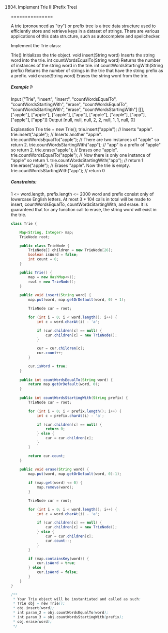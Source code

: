 1804. Implement Trie II (Prefix Tree)

===============

A trie (pronounced as "try") or prefix tree is a tree data structure used to efficiently store and retrieve keys in a dataset of strings. There are various applications of this data structure, such as autocomplete and spellchecker.

Implement the Trie class:

Trie() Initializes the trie object.
void insert(String word) Inserts the string word into the trie.
int countWordsEqualTo(String word) Returns the number of instances of the string word in the trie.
int countWordsStartingWith(String prefix) Returns the number of strings in the trie that have the string prefix as a prefix.
void erase(String word) Erases the string word from the trie.

##### Example 1:

Input
["Trie", "insert", "insert", "countWordsEqualTo", "countWordsStartingWith", "erase", "countWordsEqualTo", "countWordsStartingWith", "erase", "countWordsStartingWith"]
[[], ["apple"], ["apple"], ["apple"], ["app"], ["apple"], ["apple"], ["app"], ["apple"], ["app"]]
Output
[null, null, null, 2, 2, null, 1, 1, null, 0]

Explanation
Trie trie = new Trie();
trie.insert("apple");               // Inserts "apple".
trie.insert("apple");               // Inserts another "apple".
trie.countWordsEqualTo("apple");    // There are two instances of "apple" so return 2.
trie.countWordsStartingWith("app"); // "app" is a prefix of "apple" so return 2.
trie.erase("apple");                // Erases one "apple".
trie.countWordsEqualTo("apple");    // Now there is only one instance of "apple" so return 1.
trie.countWordsStartingWith("app"); // return 1
trie.erase("apple");                // Erases "apple". Now the trie is empty.
trie.countWordsStartingWith("app"); // return 0

##### Constraints:

1 <= word.length, prefix.length <= 2000
word and prefix consist only of lowercase English letters.
At most 3 * 104 calls in total will be made to insert, countWordsEqualTo, countWordsStartingWith, and erase.
It is guaranteed that for any function call to erase, the string word will exist in the trie.

```java
class Trie {

    Map<String, Integer> map;
    TrieNode root;

    public class TrieNode {
        TrieNode[] children = new TrieNode[26];
        boolean isWord = false;
        int count = 0;
    }

    public Trie() {
        map = new HashMap<>();
        root = new TrieNode();
    }
    
    public void insert(String word) {
        map.put(word, map.getOrDefault(word, 0) + 1);

        TrieNode cur = root;

        for (int i = 0; i < word.length(); i++) {
            int c = word.charAt(i) - 'a';

            if (cur.children[c] == null) {
                cur.children[c] = new TrieNode();
            }

            cur = cur.children[c];
            cur.count++;
        }

        cur.isWord = true;
    }
    
    public int countWordsEqualTo(String word) {
        return map.getOrDefault(word, 0);
    }
    
    public int countWordsStartingWith(String prefix) {
        TrieNode cur = root;

        for (int i = 0; i < prefix.length(); i++) {
            int c = prefix.charAt(i) - 'a';

            if (cur.children[c] == null) {
                return 0;
            } else {
                cur = cur.children[c];
            }
        }

        return cur.count;
    }
    
    public void erase(String word) {
        map.put(word, map.getOrDefault(word, 0)-1);

        if (map.get(word) <= 0) {
            map.remove(word);
        }

        TrieNode cur = root;

        for (int i = 0; i < word.length(); i++) {
            int c = word.charAt(i) - 'a';

            if (cur.children[c] == null) {
                cur.children[c] = new TrieNode();
            } else {
                cur = cur.children[c];
                cur.count--;
            }
        }

        if (map.containsKey(word)) {
            cur.isWord = true;
        } else {
            cur.isWord = false;
        }
    }
}

/**
 * Your Trie object will be instantiated and called as such:
 * Trie obj = new Trie();
 * obj.insert(word);
 * int param_2 = obj.countWordsEqualTo(word);
 * int param_3 = obj.countWordsStartingWith(prefix);
 * obj.erase(word);
 */
```

